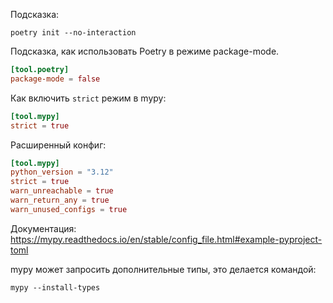 

Подсказка:
```shell
poetry init --no-interaction
```

Подсказка, как использовать Poetry в режиме package-mode.
```toml
[tool.poetry]
package-mode = false
```

Как включить `strict` режим в mypy:
```toml
[tool.mypy]
strict = true
```

Расширенный конфиг:
```toml
[tool.mypy]
python_version = "3.12"
strict = true
warn_unreachable = true
warn_return_any = true
warn_unused_configs = true
```

Документация:
https://mypy.readthedocs.io/en/stable/config_file.html#example-pyproject-toml


mypy может запросить дополнительные типы, это делается командой:

```shell
mypy --install-types
```
